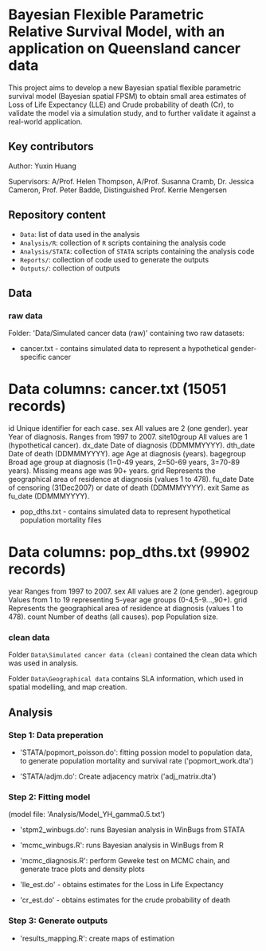 # Bayesian Flexible Parametric Relative Survival Model, with an application on Queensland cancer data 

This project aims to develop a new Bayesian spatial flexible parametric survival
model (Bayesian spatial FPSM) to obtain small area estimates of Loss of Life Expectancy
(LLE) and Crude probability of death (Cr), to validate the model via a simulation study, and
to further validate it against a real-world application.

## Key contributors

Author: Yuxin Huang

Supervisors:
A/Prof. Helen Thompson,
A/Prof. Susanna Cramb,
Dr. Jessica Cameron,
Prof. Peter Badde,
Distinguished Prof. Kerrie Mengersen

## Repository content

- `Data`: list of data used in the analysis
- `Analysis/R`: collection of `R` scripts containing the analysis code
- `Analysis/STATA`: collection of `STATA` scripts containing the analysis code
- `Reports/`: collection of code used to generate the outputs
- `Outputs/`: collection of outputs

## Data

### raw data

Folder: 'Data/Simulated cancer data (raw)' containing two raw datasets:
- cancer.txt -  contains simulated data to represent 
              a hypothetical gender-specific cancer

Data columns: cancer.txt (15051 records)
====================================================================================
id		Unique identifier for each case.
sex		All values are 2 (one gender).
year		Year of diagnosis. Ranges from 1997 to 2007.
site10group	All values are 1 (hypothetical cancer).
dx_date		Date of diagnosis (DDMMMYYYY).
dth_date	Date of death (DDMMMYYYY).
age		Age at diagnosis (years).
bagegroup	Broad age group at diagnosis (1=0-49 years, 2=50-69 years, 3=70-89 years).
		Missing means age was 90+ years.
grid		Represents the geographical area of residence at diagnosis (values 1 to 478). 
fu_date		Date of censoring (31Dec2007) or date of death (DDMMMYYYY).
exit		Same as fu_date (DDMMMYYYY).


- pop_dths.txt - contains simulated data to represent hypothetical 
                 population mortality files

Data columns: pop_dths.txt (99902 records)
=====================================================================================
year		Ranges from 1997 to 2007.
sex		All values are 2 (one gender).
agegroup	Values from 1 to 19 representing 5-year age groups (0-4,5-9...,90+).
grid		Represents the geographical area of residence at diagnosis (values 1 to 478). 
count		Number of deaths (all causes).
pop		Population size.

### clean data
Folder `Data\Simulated cancer data (clean)` contained the clean data which was used in analysis.

Folder `Data\Geographical data` contains SLA information, which used in spatial modelling, and map creation.


## Analysis

### Step 1: Data preperation
- 'STATA/popmort_poisson.do':  fitting possion model to population data, to generate population mortality and survival rate ('popmort_work.dta')

- 'STATA/adjm.do': Create adjacency matrix  ('adj_matrix.dta')

### Step 2: Fitting model
(model file: 'Analysis/Model_YH_gamma0.5.txt')
-  'stpm2_winbugs.do': runs Bayesian analysis in WinBugs from STATA

-  'mcmc_winbugs.R': runs Bayesian analysis in WinBugs from R

-  'mcmc_diagnosis.R': perform Geweke test on MCMC chain, and generate trace plots and density plots

- 'lle_est.do' - obtains estimates for the Loss in Life Expectancy 

- 'cr_est.do' - obtains estimates for the crude probability of death  

### Step 3: Generate outputs
- 'results_mapping.R': create maps of estimation


